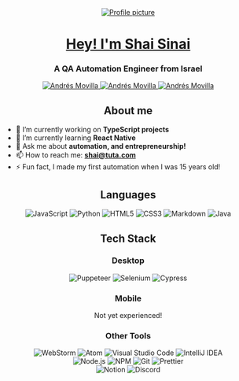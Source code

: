 


<div align="center">

<a href="https://shaisinai.com" target="blank">
<img src="picture.png" alt="Profile picture" />

<h1> Hey! I'm Shai Sinai</h1>

</a>
<h3> A QA Automation Engineer from Israel </h3>

<a href="https://github.com/lemun/" target="blank">
<img src="https://img.shields.io/badge/github%20-%23161b22.svg?&style=for-the-badge&logo=github&logoColor=white" alt="Andrés Movilla"/>
</a>

<a href="https://www.linkedin.com/in/shai-sinai-53675a148/" target="blank">
<img src="https://img.shields.io/badge/linkedin%20-%230077B5.svg?&style=for-the-badge&logo=linkedin&logoColor=white" alt="Andrés Movilla"/>
</a>

<a href="https://shaisinai.com" target="blank">
<img src="https://img.shields.io/badge/website%20-%237100d3.svg?&style=for-the-badge&logoColor=white" alt="Andrés Movilla"/>
</a>
</div>

<div align="center">

## About me

</div>

- 🔭 I’m currently working on **TypeScript projects**
- 🌱 I’m currently learning **React Native**
- 💬 Ask me about **automation, and entrepreneurship!**
- 📫 How to reach me: **shai@tuta.com**
- ⚡ Fun fact, I made my first automation when I was 15 years old!


<div align="center">

## Languages

<img src="https://img.shields.io/badge/javascript%20-%23F7DF1E.svg?&style=for-the-badge&logo=javascript&logoColor=black" alt="JavaScript"/>
<img src="https://img.shields.io/badge/python-3670A0?style=for-the-badge&logo=python&logoColor=ffdd54" alt="Python"/>
<img src="https://img.shields.io/badge/html5%20-%23E34F26.svg?&style=for-the-badge&logo=html5&logoColor=white" alt="HTML5"/>
<img src="https://img.shields.io/badge/css3%20-%231572B6.svg?&style=for-the-badge&logo=css3&logoColor=white" alt="CSS3"/>
<img src="https://img.shields.io/badge/markdown%20-%23000000.svg?&style=for-the-badge&logo=markdown&logoColor=white" alt="Markdown"/>
<img src="https://img.shields.io/badge/java%20-%23007396.svg?&style=for-the-badge&logo=java&logoColor=white" alt="Java"/>

## Tech Stack

### Desktop
<img src="https://img.shields.io/badge/Puppeteer-40B5A4?logo=puppeteer&logoColor=fff&style=for-the-badge" alt="Puppeteer"/>
<img src="https://img.shields.io/badge/Selenium-43B02A?logo=selenium&logoColor=fff&style=for-the-badge" alt="Selenium"/>
<img src="https://img.shields.io/badge/Cypress-69D3A7?logo=cypress&logoColor=fff&style=for-the-badge" alt="Cypress"/>


### Mobile
Not yet experienced!
<!-- add appium image -->

### Other Tools
<img src="https://img.shields.io/badge/webstorm%20-%23000000.svg?&style=for-the-badge&logo=webstorm&logoColor=white" alt="WebStorm"/>
<img src="https://img.shields.io/badge/atom%20-%2366595C.svg?&style=for-the-badge&logo=atom&logoColor=white" alt="Atom"/>
<img src="https://img.shields.io/badge/visual studio code%20-%23007ACC.svg?&style=for-the-badge&logo=visual-studio-code&logoColor=white" alt="Visual Studio Code"/>
<img src="https://img.shields.io/badge/intellij idea%20-%23000000.svg?&style=for-the-badge&logo=intellij-idea&logoColor=white" alt="IntelliJ IDEA"/>

<br />

<img src="https://img.shields.io/badge/node.js%20-%23339933.svg?&style=for-the-badge&logo=node.js&logoColor=white" alt="Node.js"/>
<img src="https://img.shields.io/badge/npm%20-%23CB3837.svg?&style=for-the-badge&logo=npm&logoColor=white" alt="NPM"/>
<img src="https://img.shields.io/badge/git%20-%23F05032.svg?&style=for-the-badge&logo=git&logoColor=white" alt="Git"/>
<img src="https://img.shields.io/badge/prettier%20-%23F7B93E.svg?&style=for-the-badge&logo=prettier&logoColor=black" alt="Prettier"/>

<br />

<img src="https://img.shields.io/badge/notion%20-%23000000.svg?&style=for-the-badge&logo=notion&logoColor=white" alt="Notion"/>
<img src="https://img.shields.io/badge/discord%20-%237289DA.svg?&style=for-the-badge&logo=discord&logoColor=white" alt="Discord"/>

</div>

<br />

<div align="center">

<!---
## GitHub Stats

<img src="https://github-readme-stats.vercel.app/api?username=lemun&theme=radical&count_private=true&show_icons=true&bg_color=90,8454c8,7100d3&text_color=FFF&title_color=FFF&icon_color=FFF" />
</div>
-->

